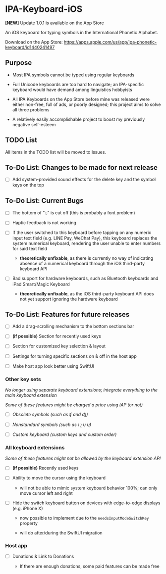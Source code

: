 # IPA-Keyboard-iOS

**[NEW]** Update 1.0.1 is available on the App Store

An iOS keyboard for typing symbols in the International Phonetic Alphabet. 

Download on the App Store: https://apps.apple.com/us/app/ipa-phonetic-keyboard/id1440241497

## Purpose

- Most IPA symbols cannot be typed using regular keyboards

- Full Unicode keyboards are too hard to navigate; an IPA-specific keyboard would have demand among linguistics hobbyists

- All IPA Keyboards on the App Store before mine was released were either non-free, full of ads, or poorly designed; this project aims to solve all three problems

- A relatively easily accomplishable project to boost my previously negative self-esteem

## TODO List

All items in the TODO list will be moved to Issues.

## To-Do List: Changes to be made for next release

- [ ] Add system-provided sound effects for the delete key and the symbol keys on the top

## To-Do List: Current Bugs

- [ ] The bottom of "◌̩" is cut off (this is probably a font problem)

- [ ] Haptic feedback is not working

- [ ] If the user switched to this keyboard before tapping on any numeric input text field (e.g. LINE Pay, WeChat Pay), this keyboard replaces the system numerical keyboard, rendering the user unable to enter numbers for said text field

  * **theoretically unfixable**, as there is currently no way of indicating absence of a numerical keyboard through the iOS third-party keyboard API
  
- [ ] Bad support for hardware keyboards, such as Bluetooth keyboards and iPad Smart/Magic Keyboard

  * **theoretically unfixable**, as the iOS third-party keyboard API does not yet support ignoring the hardware keyboard

## To-Do List: Features for future releases

- [ ] Add a drag-scrolling mechanism to the bottom sections bar

- [ ] **(if possible)** Section for recently used keys

- [ ] Section for customized key selection & layout

- [ ] Settings for turning specific sections on & off in the host app

- [ ] Make host app look better using SwiftUI

### Other key sets

_No longer using separate keyboard extensions; integrate everything to the main keyboard extension_

_Some of these features might be charged a price using IAP (or not)_

- [ ] _Obsolete symbols (such as ʧ and ʤ)_

- [ ] _Nonstandard symbols (such as ɿ ʅ ʮ ʯ)_

- [ ] _Custom keyboard (custom keys and custom order)_

### All keyboard extensions

_Some of these features might not be allowed by the keyboard extension API_

- [ ] **(if possible)** Recently used keys

- [ ] Ability to move the cursor using the keyboard

  * will not be able to mimic system keyboard behavior 100%; can only move cursor left and right

- [ ] Hide the switch keyboard button on devices with edge-to-edge displays (e.g. iPhone X)

  * now possible to implement due to the `needsInputModeSwitchKey` property

  * will do after/during the SwiftUI migration

### Host app

- [ ] Donations & Link to Donations 

  * If there are enough donations, some paid features can be made free

